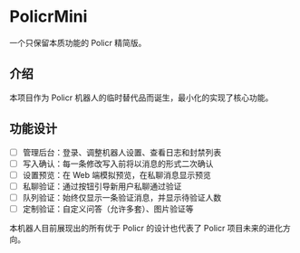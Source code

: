 # PolicrMini

一个只保留本质功能的 Policr 精简版。

## 介绍

本项目作为 Policr 机器人的临时替代品而诞生，最小化的实现了核心功能。

## 功能设计

- [ ] 管理后台：登录、调整机器人设置、查看日志和封禁列表
- [ ] 写入确认：每一条修改写入前将以消息的形式二次确认
- [ ] 设置预览：在 Web 端模拟预览，在私聊消息显示预览
- [ ] 私聊验证：通过按钮引导新用户私聊通过验证
- [ ] 队列验证：始终仅显示一条验证消息，并显示待验证人数
- [ ] 定制验证：自定义问答（允许多套）、图片验证等

本机器人目前展现出的所有优于 Policr 的设计也代表了 Policr 项目未来的进化方向。
